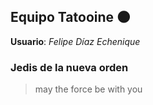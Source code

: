## Equipo **Tatooine** :new_moon:
**Usuario**: *Felipe Díaz Echenique*
### Jedis de la nueva orden
> may the force
> be with you
